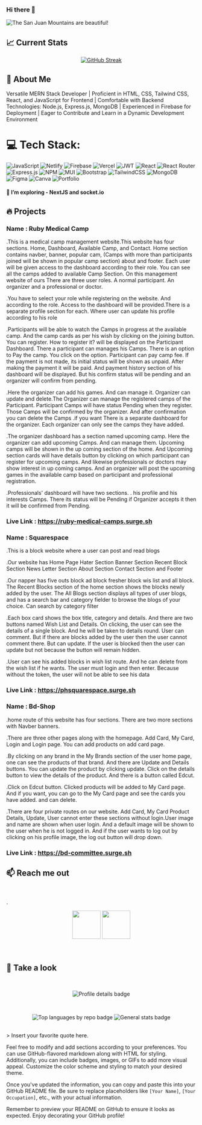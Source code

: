 ### Hi there 👋

![The San Juan Mountains are beautiful!](banner-1.png "San Juan Mountains")

## :chart_with_upwards_trend: Current Stats

<div align="center">

[![GitHub Streak](https://github-readme-streak-stats.herokuapp.com?user=ashikurbd71&theme=tokyonight)](https://git.io/streak-stats)

</div>

##  💫 About Me 

 Versatile MERN Stack Developer | Proficient in HTML, CSS, Tailwind CSS,
React, and JavaScript for Frontend | Comfortable with Backend Technologies:
Node.js, Express.js, MongoDB | Experienced in Firebase for Deployment |
 Eager to Contribute and Learn in a Dynamic Development Environment


 # 💻 Tech Stack:

 ![JavaScript](https://img.shields.io/badge/javascript-%23323330.svg?style=flat-square&logo=javascript&logoColor=%23F7DF1E)  ![Netlify](https://img.shields.io/badge/netlify-%23000000.svg?style=flat-square&logo=netlify&logoColor=#00C7B7) ![Firebase](https://img.shields.io/badge/firebase-%23039BE5.svg?style=flat-square&logo=firebase) ![Vercel](https://img.shields.io/badge/vercel-%23000000.svg?style=flat-square&logo=vercel&logoColor=white) ![JWT](https://img.shields.io/badge/JWT-black?style=flat-square&logo=JSON%20web%20tokens)  ![React](https://img.shields.io/badge/react-%2320232a.svg?style=flat-square&logo=react&logoColor=%2361DAFB) ![React Router](https://img.shields.io/badge/React_Router-CA4245?style=flat-square&logo=react-router&logoColor=white) ![Express.js](https://img.shields.io/badge/express.js-%23404d59.svg?style=flat-square&logo=express&logoColor=%2361DAFB) ![NPM](https://img.shields.io/badge/NPM-%23000000.svg?style=flat-square&logo=npm&logoColor=white) ![MUI](https://img.shields.io/badge/MUI-%230081CB.svg?style=flat-square&logo=material-ui&logoColor=white) ![Bootstrap](https://img.shields.io/badge/bootstrap-%23563D7C.svg?style=flat-square&logo=bootstrap&logoColor=white) ![TailwindCSS](https://img.shields.io/badge/tailwindcss-%2338B2AC.svg?style=flat-square&logo=tailwind-css&logoColor=white) ![MongoDB](https://img.shields.io/badge/MongoDB-%234ea94b.svg?style=flat-square&logo=mongodb&logoColor=white)  ![Figma](https://img.shields.io/badge/figma-%23F24E1E.svg?style=flat-square&logo=figma&logoColor=white) ![Canva](https://img.shields.io/badge/Canva-%2300C4CC.svg?style=flat-square&logo=Canva&logoColor=white)  ![Portfolio](https://img.shields.io/badge/Portfolio-%23000000.svg?style=flat-square&logo=firefox&logoColor=#FF7139) 


 #### 🌱 I’m exploring - NextJS and socket.io


 ##  🔥 Projects

 ### Name : Ruby Medical Camp

 .This is a medical camp management website.This website has four sections. Home, Dashboard, Available Camp, and Contact. Home section contains navber, banner, popular cam, (Camps with more than participants joined will be shown in popular camp section) about and footer. Each user will be given access to the dashboard according to their role. You can see all the camps added to available Camp Section. On this management website of ours There are three user roles. A normal participant. An organizer and a professional or doctor.

.You have to select your role while registering on the website. And according to the role. Access to the dashboard will be provided.There is a separate profile section for each. Where user can update his profile according to his role

.Participants will be able to watch the Camps in progress at the available camp. And the camp cards as per his wish by clicking on the joining button. You can register. How to register it? will be displayed on the Participant Dashboard. There a participant can manages his Camps. There is an option to Pay the camp. You click on the option. Participant can pay camp fee. If the payment is not made, its initial status will be shown as unpaid. After making the payment it will be paid. And payment history section of his dashboard will be displayed. But his confirm status will be pending and an organizer will confirm from pending.

.Here the organizer can add his games. And can manage it. Organizer can update and delete.The Organizer can manage the registered camps of the Participant. Participant Camps will have status Pending when they register. Those Camps will be confirmed by the organizer. And after confirmation you can delete the Camps .if you want There is a separate dashboard for the organizer. Each organizer can only see the camps they have added.

.The organizer dashboard has a section named upcoming camp. Here the organizer can add upcoming Camps. And can manage them. Upcoming camps will be shown in the up coming section of the home. And Upcoming section cards will have details button by clicking on which participant can register for upcoming camps. And likewise professionals or doctors may show interest in up coming camps. And an organizer will post the upcoming games in the available camp based on participant and professional registration.

.Professionals' dashboard will have two sections. . his profile and his interests Camps. There its status will be Pending if Organizer accepts it then it will be confirmed from Pending.

### Live Link : https://ruby-medical-camps.surge.sh


 ### Name : Squarespace

 .This is a block website where a user can post and read blogs

.Our website has Home Page Hater Section Banner Section Recent Block Section News Letter Section About Section Contact Section and Footer

.Our napper has five outs block ad block fresher block wis list and all block. The Recent Blocks section of the home section shows the blocks newly added by the user. The All Blogs section displays all types of user blogs, and has a search bar and category fielder to browse the blogs of your choice. Can search by category filter

.Each box card shows the box title, category and details. And there are two buttons named Wish List and Details. On clicking, the user can see the details of a single block. And he will be taken to details round. User can comment. But if there are blocks added by the user then the user cannot comment there. But can update. If the user is blocked then the user can update but not because the button will remain hidden.

.User can see his added blocks in wish list route. And he can delete from the wish list if he wants. The user must login and then enter. Because without the token, the user will not be able to see his data

### Live Link : https://phsquarespace.surge.sh


### Name : Bd-Shop

.home  route of this website has four sections. There are two more sections with Navber banners.

.There are three other pages along with the homepage. Add Card, My Card, Login and Login page. You can add products on add card page.

.By clicking on any brand in the My Brands section of the user home page, one can see the products of that brand. And there are Update and Details buttons. You can update the product by clicking update. Click on the details button to view the details of the product. And there is a button called Edcut.

.Click on Edcut button. Clicked products will be added to My Card page. And if you want, you can go to the My Card page and see the cards you have added.  and can delete.

.There are four private routes on our website. Add Card, My Card Product Details, Update, User cannot enter these sections without login.User image and name are shown when user login. And a default image will be shown to the user when he is not logged in. And if the user wants to log out by clicking on his profile image, the log out button will drop down.


### Live Link :  https://bd-committee.surge.sh



## :mailbox: Reach me out

  <br />

.<div align="center">
[<img height="75" src="download.png">](https://www.linkedin.com/in/ashikur-rahman-ovi-972ab4261/)
[<img height="75" src="photo.svg">](https://www.facebook.com/mdovi.7398)
</div>

<br />

## 👀 Take a look
<br />
<p align="center">
  <img src="http://github-profile-summary-cards.vercel.app/api/cards/profile-details?username=ashikurbd71&theme=tokyonight" alt="Profile details badge"/>
</p>
<br>

<p align="center">
  <img src="http://github-profile-summary-cards.vercel.app/api/cards/repos-per-language?username=ashikurbd71&theme=tokyonight" alt="Top languages by repo badge"/>
  <img src="http://github-profile-summary-cards.vercel.app/api/cards/stats?username=ashikurbd71&theme=tokyonight" alt="General stats badge"/>
</p>

<br>
> Insert your favorite quote here.

Feel free to modify and add sections according to your preferences. You can use GitHub-flavored markdown along with HTML for styling. Additionally, you can include badges, images, or GIFs to add more visual appeal. Customize the color scheme and styling to match your desired theme.

Once you've updated the information, you can copy and paste this into your GitHub README file. Be sure to replace placeholders like `[Your Name]`, `[Your Occupation]`, etc., with your actual information.

Remember to preview your README on GitHub to ensure it looks as expected. Enjoy decorating your GitHub profile!

